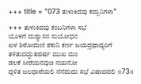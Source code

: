 +++
title = "073 ತುಳುಕಿದವು ಕಮ್ಬನಿಗಳಾ"

+++
ತುಳುಕಿದವು ಕಂಬನಿಗಳಾ ಸಭೆ  
ಯೊಳಗೆ ದುಶ್ಯಾಸನ ಸುಯೋಧನ  
ಖಳ ಶಿರೋಮಣಿ ಶಕುನಿ ಕರ್ಣ ಜಯದ್ರಥಾದ್ಯರಿಗೆ  
ತಳಿತುದದ್ಭುತಹರ್ಷ ಮುಖ ಮಂ  
ಡಲಕೆ ಸೀರೆಯನವುಚಿ ನಯನೋ  
ದ್ಗಳಿತ ಜಲಧಾರೆಯಲಿ ನೆನೆದುದು ಸಭೆ ವಿಷಾದದಲಿ     ॥73॥